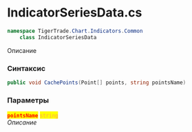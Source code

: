 
# IndicatorSeriesData.cs
```csharp
namespace TigerTrade.Chart.Indicators.Common  
    class IndicatorSeriesData
```

Описание

### Синтаксис
```csharp
public void CachePoints(Point[] points, string pointsName)
```

### Параметры  
<mark style="color:red;">**`pointsName`**</mark> <mark style="color: rgb(255, 166, 87);">`string`</mark>  
 *Описание*  
  

                    
                    